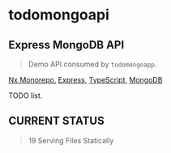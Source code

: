 # todomongoapi

## Express MongoDB API

> Demo API consumed by `todomongoapp`.

[Nx Monorepo,](#anchor)
[Express,](#anchor)
[TypeScript,](#anchor)
[MongoDB](#anchor)

TODO list.

## CURRENT STATUS

> 19 Serving Files Statically

